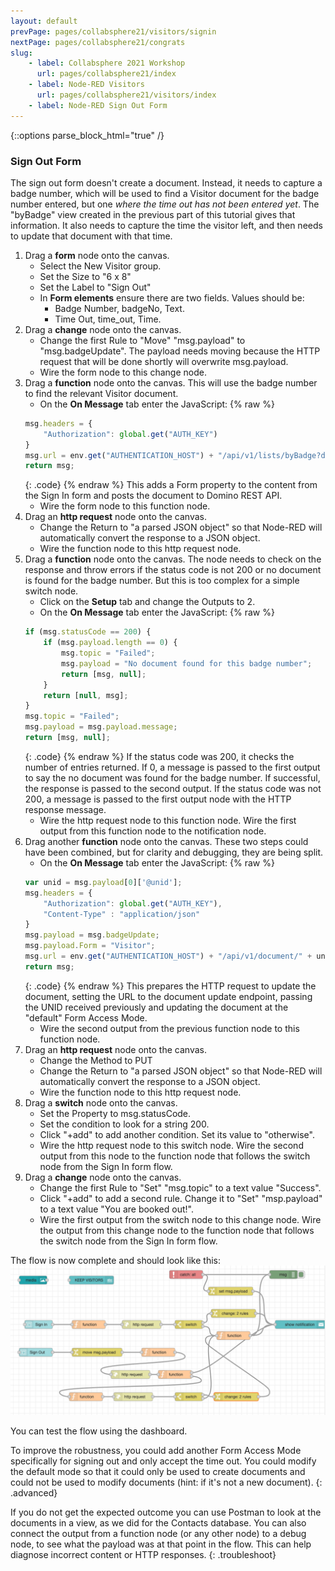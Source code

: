 ```yaml
---
layout: default
prevPage: pages/collabsphere21/visitors/signin
nextPage: pages/collabsphere21/congrats
slug:
    - label: Collabsphere 2021 Workshop
      url: pages/collabsphere21/index
    - label: Node-RED Visitors
      url: pages/collabsphere21/visitors/index
    - label: Node-RED Sign Out Form
---
```


{::options parse_block_html="true" /}

### Sign Out Form
The sign out form doesn't create a document. Instead, it needs to capture a badge number, which will be used to find a Visitor document for the badge number entered, but one *where the time out has not been entered yet*. The "byBadge" view created in the previous part of this tutorial gives that information. It also needs to capture the time the visitor left, and then needs to update that document with that time.

1. Drag a **form** node onto the canvas.
   - Select the New Visitor group.
   - Set the Size to "6 x 8"
   - Set the Label to "Sign Out"
   - In **Form elements** ensure there are two fields. Values should be:
     - Badge Number, badgeNo, Text.
     - Time Out, time_out, Time.
2. Drag a **change** node onto the canvas.
   - Change the first Rule to "Move" "msg.payload" to "msg.badgeUpdate". The payload needs moving because the HTTP request that will be done shortly will overwrite msg.payload.
   - Wire the form node to this change node.
3. Drag a **function** node onto the canvas. This will use the badge number to find the relevant Visitor document.
   - On the **On Message** tab enter the JavaScript:
    {% raw %}
    ~~~js
    msg.headers = {
        "Authorization": global.get("AUTH_KEY")
    }
    msg.url = env.get("AUTHENTICATION_HOST") + "/api/v1/lists/byBadge?dataSource=visitors&key=" + msg.badgeUpdate.badgeNo;
    return msg;
    ~~~
    {: .code}
    {% endraw %}
    This adds a Form property to the content from the Sign In form and posts the document to Domino REST API.
   -  Wire the form node to this function node.
4. Drag an **http request** node onto the canvas.
   - Change the Return to "a parsed JSON object" so that Node-RED will automatically convert the response to a JSON object.
   - Wire the function node to this http request node. 
5. Drag a **function** node onto the canvas. The node needs to check on the response and throw errors if the status code is not 200 or no document is found for the badge number. But this is too complex for a simple switch node.
   - Click on the **Setup** tab and change the Outputs to 2.
   - On the **On Message** tab enter the JavaScript:
    {% raw %}
    ~~~js
    if (msg.statusCode == 200) {
        if (msg.payload.length == 0) {
            msg.topic = "Failed";
            msg.payload = "No document found for this badge number";
            return [msg, null];
        }
        return [null, msg];
    }
    msg.topic = "Failed";
    msg.payload = msg.payload.message;
    return [msg, null];
    ~~~
    {: .code}
    {% endraw %}
    If the status code was 200, it checks the number of entries returned. If 0, a message is passed to the first output to say the no document was found for the badge number. If successful, the response is passed to the second output. If the status code was not 200, a message is passed to the first output node with the HTTP response message.
   -  Wire the http request node to this function node. Wire the first output from this function node to the notification node.
6. Drag another **function** node onto the canvas. These two steps could have been combined, but for clarity and debugging, they are being split.
   - On the **On Message** tab enter the JavaScript:
    {% raw %}
    ~~~js
    var unid = msg.payload[0]['@unid'];
    msg.headers = {
        "Authorization": global.get("AUTH_KEY"),
        "Content-Type" : "application/json"
    }
    msg.payload = msg.badgeUpdate;
    msg.payload.Form = "Visitor";
    msg.url = env.get("AUTHENTICATION_HOST") + "/api/v1/document/" + unid + "?dataSource=visitors&mode=default";
    return msg;
    ~~~
    {: .code}
    {% endraw %}
    This prepares the HTTP request to update the document, setting the URL to the document update endpoint, passing the UNID received previously and updating the document at the "default" Form Access Mode.
   -  Wire the second output from the previous function node to this function node.
7. Drag an **http request** node onto the canvas.
   - Change the Method to PUT
   - Change the Return to "a parsed JSON object" so that Node-RED will automatically convert the response to a JSON object.
   - Wire the function node to this http request node.
8. Drag a **switch** node onto the canvas.
   - Set the Property to msg.statusCode.
   - Set the condition to look for a string 200.
   - Click "+add" to add another condition. Set its value to "otherwise".
   - Wire the http request node to this switch node. Wire the second output from this node to the function node that follows the switch node from the Sign In form flow.
9. Drag a **change** node onto the canvas.
   - Change the first Rule to "Set" "msg.topic" to a text value "Success".
   - Click "+add" to add a second rule. Change it to "Set" "msp.payload" to a text value "You are booked out!".
   - Wire the first output from the switch node to this change node. Wire the output from this change node to the function node that follows the switch node from the Sign In form flow.

The flow is now complete and should look like this:
![Full Flow](../images/visitors/full_flow.png)

You can test the flow using the dashboard.

To improve the robustness, you could add another Form Access Mode specifically for signing out and only accept the time out. You could modify the default mode so that it could only be used to create documents and could not be used to modify documents (hint: if it's not a new document).
{: .advanced}
<p/>

If you do not get the expected outcome you can use Postman to look at the documents in a view, as we did for the Contacts database. You can also connect the output from a function node (or any other node) to a debug node, to see what the payload was at that point in the flow. This can help diagnose incorrect content or HTTP responses.
{: .troubleshoot}
<p/>
